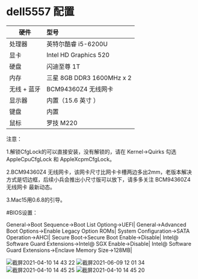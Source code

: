 # dell5557 配置
硬件  | 型号
---  | :--
处理器 | 英特尔酷睿 i5-6200U
显卡 |Intel HD Graphics 520
硬盘  |	 闪迪至尊 1T 
内存  |	三星 8GB DDR3 1600MHz x 2
无线 + 蓝牙 | BCM94360Z4 无线网卡
显示器 | 内置（15.6 英寸 ）
键盘  |	内置
鼠标  |	罗技 M220

注意：

1.解锁CfgLock的可以直接安装，没有解锁的，请在 Kernel->Quirks 勾选 AppleCpuCfgLock 和 AppleXcpmCfgLock。

2.BCM94360Z4 无线网卡，该网卡尺寸比网卡卡槽两边多出2mm，老版本解决方式是切边框，后续小兵会推出小尺寸版可以放下，请多多关注 BCM94360Z4 无线网卡 最新动态。

3.Mac15用0.6.8的引导。 

#BIOS设置：

General->Boot Sequence->Boot List Optiong->UEFI|
General->Advanced Boot Options->Enable Legacy Option ROMs|
System Configuration->SATA Operation->AHCI|
Secure Boot->Secure Boot Enable->Disable|
Intel@ Software Guard Extensions->Intel@ SGX Enable->Disable|
Intel@ Software Guard Extensions->Enclave Memory Size->128MB|


![截屏2021-04-10 14 43 22](https://user-images.githubusercontent.com/45564110/114261205-f0311b80-9a0b-11eb-8369-cd277fa743c9.png)
![截屏2021-06-09 12 01 34](https://user-images.githubusercontent.com/45564110/121291207-738ec080-c91a-11eb-8a7d-0131168324ba.png)
![截屏2021-04-10 14 45 25](https://user-images.githubusercontent.com/45564110/114261242-1656bb80-9a0c-11eb-9f7c-934361439670.png)
![截屏2021-04-10 14 45 20](https://user-images.githubusercontent.com/45564110/114261244-1b1b6f80-9a0c-11eb-9d0d-ad7ed3a6901f.png)
